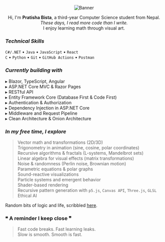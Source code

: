 <p align="center">
  <img src="Banners/Banner.png" alt="Banner" />
</p>

<p align="center">
  Hi, I'm <strong>Pratisha Bista</strong>, a third-year Computer Science student from Nepal.<br>
  <em>These days, I read more code than I write.</em><br>
  I enjoy learning math through visual art.
</p>

### *Technical Skills*

`C#/.NET` • `Java` • `JavaScript` • `React`  
`C` • `Python` • `Git` • `GitHub Actions` • `Postman`

### *Currently building with*
▸ Blazor, TypeScript, Angular  
▸ ASP.NET Core MVC & Razor Pages  
▸ RESTful API  
▸ Entity Framework Core (Database First & Code First)  
▸ Authentication & Authorization  
▸ Dependency Injection in ASP.NET Core  
▸ Middleware and Request Pipeline  
▸ Clean Architecture & Onion Architecture

### *In my free time, I explore*
> Vector math and transformations (2D/3D)  
> Trigonometry in animation (sine, cosine, polar coordinates)  
> Recursive algorithms & fractals (L-systems, Mandelbrot sets)  
> Linear algebra for visual effects (matrix transformations)  
> Noise & randomness (Perlin noise, Brownian motion)  
> Parametric equations & polar graphs  
> Sound-reactive visualizations  
> Particle systems and emergent behavior  
> Shader-based rendering  
> Recursive pattern generation with `p5.js`, `Canvas API`, `Three.js`, `GLSL`  
> Ethical AI

Random bits of logic and life, scribbled [here](https://substack.com/@pratishabista).

### ❝ A reminder I keep close ❞
> Fast code breaks. Fast learning leaks.  
> Slow is smooth. Smooth is fast.
